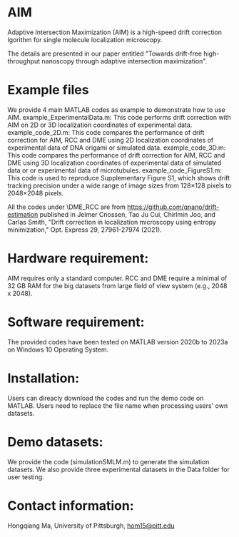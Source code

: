 # AIM
Adaptive Intersection Maximization (AIM) is a high-speed drift correction lgorithm for single molecule localization microscopy. 

The details are presented in our paper entitled "Towards drift-free high-throughput nanoscopy through adaptive intersection maximization".

# Example files
We provide 4 main MATLAB codes as example to demonstrate how to use AIM.
example_ExperimentalData.m: This code performs drift correction with AIM on 2D or 3D localization coordinates of experimental data.
example_code_2D.m: This code compares the performance of drift correction for AIM, RCC and DME using 2D localization coordinates of experimental data of DNA origami or simulated data.
example_code_3D.m: This code compares the performance of drift correction for AIM, RCC and DME using 3D localization coordinates of experimental data of simulated data or or experimental data of microtubules.
example_code_FigureS1.m: This code is used to reproduce Supplementary Figure S1, which shows drift tracking precision under a wide range of image sizes from 128×128 pixels to 2048×2048 pixels.

All the codes under \DME_RCC are from https://github.com/qnano/drift-estimation published in Jelmer Cnossen, Tao Ju Cui, Chirlmin Joo, and Carlas Smith, "Drift correction in localization microscopy using entropy minimization," Opt. Express 29, 27961-27974 (2021).

# Hardware requirement: 
AIM requires only a standard computer. 
RCC and DME require a minimal of 32 GB RAM for the big datasets from large field of view system (e.g., 2048 x 2048).

# Software requirement:
The provided codes have been tested on MATLAB version 2020b to 2023a on Windows 10 Operating System.

# Installation:
Users can direacly download the codes and run the demo code on MATLAB. 
Users need to replace the file name when processing users' own datasets.

# Demo datasets:
We provide the code (simulationSMLM.m) to generate the simulation datasets.
We also provide three experimental datasets in the Data folder for user testing.

# Contact information:
Hongqiang Ma, University of Pittsburgh, hom15@pitt.edu
